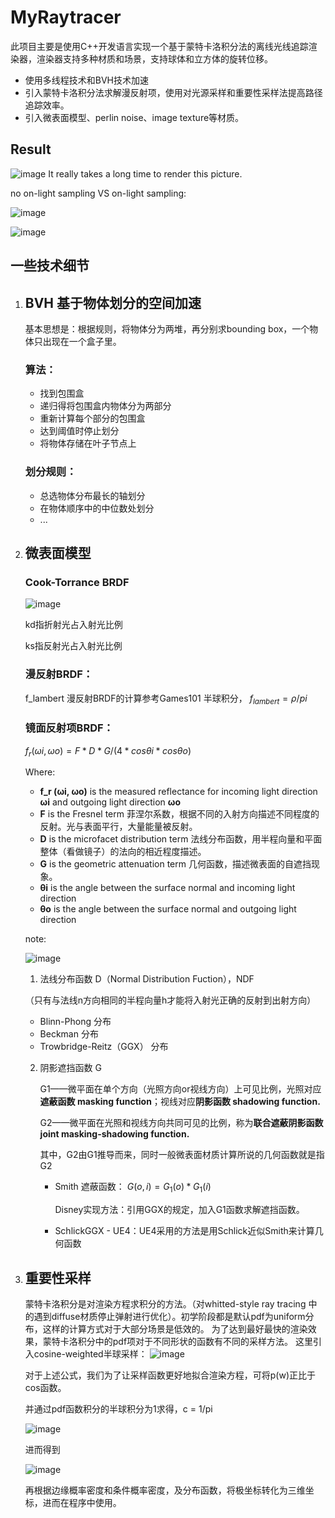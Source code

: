
# MyRaytracer

此项目主要是使用C++开发语言实现一个基于蒙特卡洛积分法的离线光线追踪渲染器，渲染器支持多种材质和场景，支持球体和立方体的旋转位移。

- 使用多线程技术和BVH技术加速
- 引入蒙特卡洛积分法求解漫反射项，使用对光源采样和重要性采样法提高路径追踪效率。
- 引入微表面模型、perlin noise、image texture等材质。

## Result

![image](https://user-images.githubusercontent.com/24697586/229330879-1e67a2c9-0b3f-4fac-97a2-831592185400.png)
It really takes a long time to render this picture.

no on-light sampling VS on-light sampling:

![image](https://user-images.githubusercontent.com/24697586/229330985-a6845748-4723-4dc8-857c-84849edfa74a.png)

![image](https://user-images.githubusercontent.com/24697586/229331005-c7acf883-663f-4d15-8a7b-a22862e10510.png)


## 一些技术细节

1. ## BVH 基于物体划分的空间加速
    基本思想是：根据规则，将物体分为两堆，再分别求bounding box，一个物体只出现在一个盒子里。
    ### 算法：
    - 找到包围盒
    - 递归得将包围盒内物体分为两部分
    - 重新计算每个部分的包围盒
    - 达到阈值时停止划分
    - 将物体存储在叶子节点上

    ### 划分规则：
    - 总选物体分布最长的轴划分
    - 在物体顺序中的中位数处划分
    - ...


2. ## 微表面模型

    ### Cook-Torrance BRDF

    ![image](https://user-images.githubusercontent.com/24697586/229331185-4fcca77b-23e7-439e-84ec-b549970bf42c.png)

    kd指折射光占入射光比例

    ks指反射光占入射光比例

    ### 漫反射BRDF：

    f_lambert 漫反射BRDF的计算参考Games101 半球积分， $f_{lambert} = ρ / pi$

    ### 镜面反射项BRDF：

    $f_r (ωi, ωo) = F * D * G / (4 * cosθi * cosθo)$

    Where:

    - **f_r (ωi, ωo)** is the measured reflectance for incoming light direction **ωi** and outgoing light direction **ωo**
    - **F** is the Fresnel term 菲涅尔系数，根据不同的入射方向描述不同程度的反射。光与表面平行，大量能量被反射。
    - **D** is the microfacet distribution term 法线分布函数，用半程向量和平面整体（看做镜子）的法向的相近程度描述。
    - **G** is the geometric attenuation term 几何函数，描述微表面的自遮挡现象。
    - **θi** is the angle between the surface normal and incoming light direction
    - **θo** is the angle between the surface normal and outgoing light direction

    note:

    ![image](https://user-images.githubusercontent.com/24697586/229331197-e61cc04e-233e-42f8-b7fd-fd27273c96f6.png)


    1. 法线分布函数 D（Normal Distribution Fuction），NDF

    （只有与法线n方向相同的半程向量h才能将入射光正确的反射到出射方向）

    - Blinn-Phong 分布
    - Beckman 分布
    - Trowbridge-Reitz（GGX） 分布

    2. 阴影遮挡函数 G

        G1——微平面在单个方向（光照方向or视线方向）上可见比例，光照对应**遮蔽函数 masking function**；视线对应**阴影函数 shadowing function.**

        G2——微平面在光照和视线方向共同可见的比例，称为**联合遮蔽阴影函数 joint masking-shadowing function.**

        其中，G2由G1推导而来，同时一般微表面材质计算所说的几何函数就是指G2

        - Smith 遮蔽函数： $G(o, i) = G_1(o) * G_1(i)$

            Disney实现方法：引用GGX的规定，加入G1函数求解遮挡函数。

        - SchlickGGX - UE4：UE4采用的方法是用Schlick近似Smith来计算几何函数

3. ## 重要性采样
    蒙特卡洛积分是对渲染方程求积分的方法。（对whitted-style ray tracing 中的遇到diffuse材质停止弹射进行优化）。初学阶段都是默认pdf为uniform分布，这样的计算方式对于大部分场景是低效的。
    为了达到最好最快的渲染效果，蒙特卡洛积分中的pdf项对于不同形状的函数有不同的采样方法。
    这里引入cosine-weighted半球采样：
    ![image](https://user-images.githubusercontent.com/24697586/229331602-963c832c-d958-444c-a637-c4a04058176a.png)
    
    对于上述公式，我们为了让采样函数更好地拟合渲染方程，可将p(w)正比于cos函数。
    
    并通过pdf函数积分的半球积分为1求得，c = 1/pi
    
    ![image](https://user-images.githubusercontent.com/24697586/229331991-10e7e8bd-a12f-40e3-9093-c8eb60b8c8d8.png)
    
    进而得到
    
    ![image](https://user-images.githubusercontent.com/24697586/229332025-5c6a73d2-158a-4955-8219-0dcde904b720.png)
    
    再根据边缘概率密度和条件概率密度，及分布函数，将极坐标转化为三维坐标，进而在程序中使用。

    
